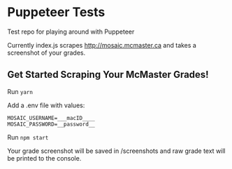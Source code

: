 # Puppeteer Tests
Test repo for playing around with Puppeteer

Currently index.js scrapes http://mosaic.mcmaster.ca and takes a screenshot of your grades.

## Get Started Scraping Your McMaster Grades!

Run `yarn`

Add a .env file with values:
```
MOSAIC_USERNAME=___macID____
MOSAIC_PASSWORD=__password__
```

Run `npm start`

Your grade screenshot will be saved in /screenshots and raw grade text will be printed to the console.